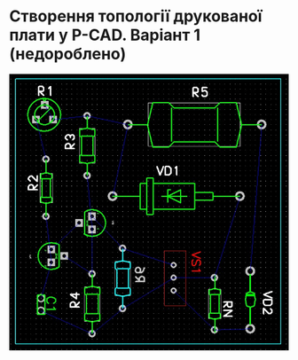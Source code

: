 #  Створення топології друкованої плати у P-CAD. Варіант 1 (недороблено)
![img](https://github.com/the-demiurge/tpcs-basov305/blob/main/images/4.jpg?raw=true)

